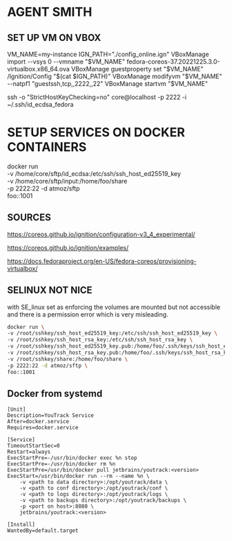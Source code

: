 # AGENT SMITH

## SET UP VM ON VBOX
VM_NAME=my-instance
IGN_PATH="./config_online.ign"
VBoxManage import --vsys 0 --vmname "$VM_NAME" fedora-coreos-37.20221225.3.0-virtualbox.x86_64.ova
VBoxManage guestproperty set "$VM_NAME" /Ignition/Config "$(cat $IGN_PATH)"
VBoxManage modifyvm "$VM_NAME" --natpf1 "guestssh,tcp,,2222,,22"
VBoxManage startvm "$VM_NAME"

ssh -o "StrictHostKeyChecking=no" core@localhost -p 2222 -i ~/.ssh/id_ecdsa_fedora

# SETUP SERVICES ON DOCKER CONTAINERS
docker run \
-v /home/core/sftp/id_ecdsa:/etc/ssh/ssh_host_ed25519_key \
-v /home/core/sftp/input:/home/foo/share \
-p 2222:22 -d atmoz/sftp \
foo::1001

## SOURCES

https://coreos.github.io/ignition/configuration-v3_4_experimental/

https://coreos.github.io/ignition/examples/

https://docs.fedoraproject.org/en-US/fedora-coreos/provisioning-virtualbox/

## SELINUX NOT NICE
with SE_linux set as enforcing the volumes are mounted but not accessible and there is a permission error which is very misleading.

```bash
docker run \
-v /root/sshkey/ssh_host_ed25519_key:/etc/ssh/ssh_host_ed25519_key \
-v /root/sshkey/ssh_host_rsa_key:/etc/ssh/ssh_host_rsa_key \
-v /root/sshkey/ssh_host_ed25519_key.pub:/home/foo/.ssh/keys/ssh_host_ed25519_key.pub:ro \
-v /root/sshkey/ssh_host_rsa_key.pub:/home/foo/.ssh/keys/ssh_host_rsa_key.pub:ro \
-v /root/sshkey/share:/home/foo/share \
-p 2222:22 -d atmoz/sftp \
foo::1001
```

## Docker from systemd

```
[Unit]
Description=YouTrack Service
After=docker.service
Requires=docker.service

[Service]
TimeoutStartSec=0
Restart=always
ExecStartPre=-/usr/bin/docker exec %n stop
ExecStartPre=-/usr/bin/docker rm %n
ExecStartPre=/usr/bin/docker pull jetbrains/youtrack:<version>
ExecStart=/usr/bin/docker run --rm --name %n \
    -v <path to data directory>:/opt/youtrack/data \
    -v <path to conf directory>:/opt/youtrack/conf \
    -v <path to logs directory>:/opt/youtrack/logs \
    -v <path to backups directory>:/opt/youtrack/backups \
    -p <port on host>:8080 \
    jetbrains/youtrack:<version>

[Install]
WantedBy=default.target
```

